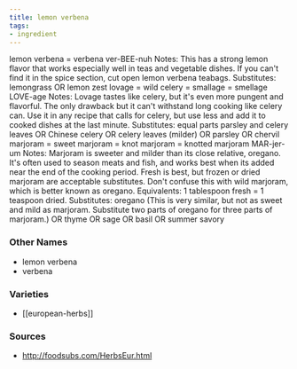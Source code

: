 ```yaml
---
title: lemon verbena
tags:
- ingredient
---
```

lemon verbena = verbena ver-BEE-nuh Notes: This has a strong lemon flavor that works especially well in teas and vegetable dishes. If you can't find it in the spice section, cut open lemon verbena teabags. Substitutes: lemongrass OR lemon zest lovage = wild celery = smallage = smellage LOVE-age Notes: Lovage tastes like celery, but it's even more pungent and flavorful. The only drawback but it can't withstand long cooking like celery can. Use it in any recipe that calls for celery, but use less and add it to cooked dishes at the last minute. Substitutes: equal parts parsley and celery leaves OR Chinese celery OR celery leaves (milder) OR parsley OR chervil marjoram = sweet marjoram = knot marjoram = knotted marjoram MAR-jer-um Notes: Marjoram is sweeter and milder than its close relative, oregano. It's often used to season meats and fish, and works best when its added near the end of the cooking period. Fresh is best, but frozen or dried marjoram are acceptable substitutes. Don't confuse this with wild marjoram, which is better known as oregano. Equivalents: 1 tablespoon fresh = 1 teaspoon dried. Substitutes: oregano (This is very similar, but not as sweet and mild as marjoram. Substitute two parts of oregano for three parts of marjoram.) OR thyme OR sage OR basil OR summer savory

### Other Names

* lemon verbena
* verbena

### Varieties

* [[european-herbs]]

### Sources
* http://foodsubs.com/HerbsEur.html
